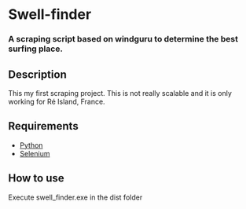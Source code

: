 # Swell-finder
### A scraping script based on windguru to determine the best surfing place.


## Description

This my first scraping project. This is not really scalable and it is only working for Ré Island, France.
 


## Requirements

- [Python](https://www.python.org/)
- [Selenium](https://selenium-python.readthedocs.io/) 

## How to use 

Execute swell_finder.exe in the dist folder



